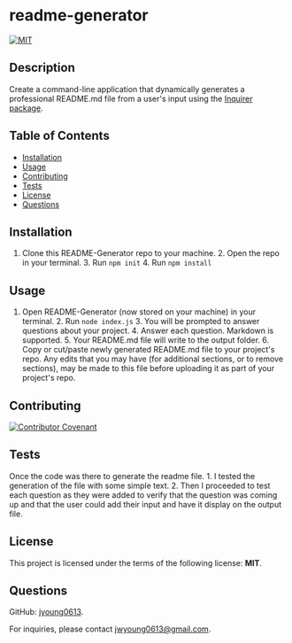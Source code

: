 # readme-generator

  [![MIT](https://img.shields.io/badge/License-MIT-blue.svg)](https://opensource.org/licenses/MIT)

  ## Description
  Create a command-line application that dynamically generates a professional README.md file from a user's input using the [Inquirer package](https://www.npmjs.com/package/inquirer).

  ## Table of Contents
  - [Installation](#Installation)
  - [Usage](#Usage)
  - [Contributing](#Contributing)
  - [Tests](#Tests)
  - [License](#License)
  - [Questions](#Questions)

  ## Installation
  1. Clone this README-Generator repo to your machine. 2. Open the repo in your terminal. 3. Run ```npm init``` 4. Run ```npm install```

  ## Usage
  1. Open README-Generator (now stored on your machine) in your terminal. 2. Run ``` node index.js ``` 3. You will be prompted to answer questions about your project. 4. Answer each question. Markdown is supported. 5. Your README.md file will write to the output folder. 6. Copy or cut/paste newly generated README.md file to your project's repo. Any edits that you may have (for additional sections, or to remove sections), may be made to this file before uploading it as part of your project's repo.

  ## Contributing
  [![Contributor Covenant](https://img.shields.io/badge/Contributor%20Covenant-2.1-4baaaa.svg)](code_of_conduct.md)

  ## Tests
  Once the code was there to generate the readme file.  1. I tested the generation of the file with some simple text.  2. Then I proceeded to test each question as they were added to verify that the question was coming up and that the user could add their input and have it display on the output file.

  ## License
  This project is licensed under the terms of the following license: **MIT**.

  ## Questions
  GitHub: [jyoung0613](https://github.com/jyoung0613).  

  For inquiries, please contact jwyoung0613@gmail.com.